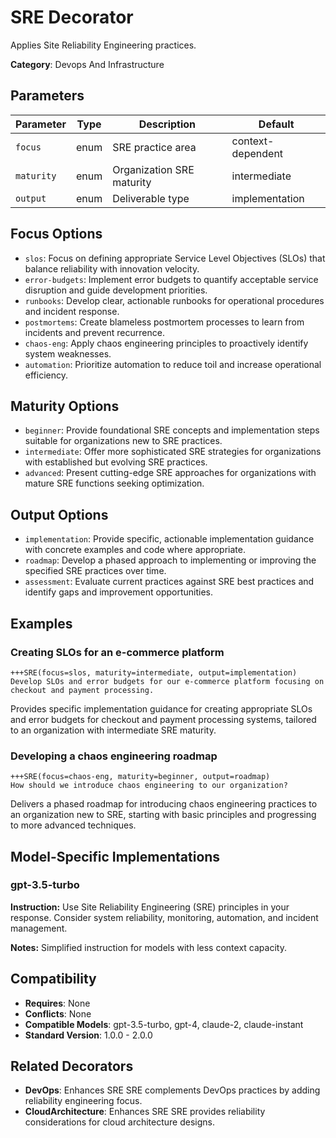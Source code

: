 # SRE Decorator

Applies Site Reliability Engineering practices.

**Category**: Devops And Infrastructure

## Parameters

| Parameter | Type | Description | Default |
|-----------|------|-------------|--------|
| `focus` | enum | SRE practice area | context-dependent |
| `maturity` | enum | Organization SRE maturity | intermediate |
| `output` | enum | Deliverable type | implementation |

## Focus Options

- `slos`: Focus on defining appropriate Service Level Objectives (SLOs) that balance reliability with innovation velocity.
- `error-budgets`: Implement error budgets to quantify acceptable service disruption and guide development priorities.
- `runbooks`: Develop clear, actionable runbooks for operational procedures and incident response.
- `postmortems`: Create blameless postmortem processes to learn from incidents and prevent recurrence.
- `chaos-eng`: Apply chaos engineering principles to proactively identify system weaknesses.
- `automation`: Prioritize automation to reduce toil and increase operational efficiency.

## Maturity Options

- `beginner`: Provide foundational SRE concepts and implementation steps suitable for organizations new to SRE practices.
- `intermediate`: Offer more sophisticated SRE strategies for organizations with established but evolving SRE practices.
- `advanced`: Present cutting-edge SRE approaches for organizations with mature SRE functions seeking optimization.

## Output Options

- `implementation`: Provide specific, actionable implementation guidance with concrete examples and code where appropriate.
- `roadmap`: Develop a phased approach to implementing or improving the specified SRE practices over time.
- `assessment`: Evaluate current practices against SRE best practices and identify gaps and improvement opportunities.

## Examples

### Creating SLOs for an e-commerce platform

```
+++SRE(focus=slos, maturity=intermediate, output=implementation)
Develop SLOs and error budgets for our e-commerce platform focusing on checkout and payment processing.
```

Provides specific implementation guidance for creating appropriate SLOs and error budgets for checkout and payment processing systems, tailored to an organization with intermediate SRE maturity.

### Developing a chaos engineering roadmap

```
+++SRE(focus=chaos-eng, maturity=beginner, output=roadmap)
How should we introduce chaos engineering to our organization?
```

Delivers a phased roadmap for introducing chaos engineering practices to an organization new to SRE, starting with basic principles and progressing to more advanced techniques.

## Model-Specific Implementations

### gpt-3.5-turbo

**Instruction:** Use Site Reliability Engineering (SRE) principles in your response. Consider system reliability, monitoring, automation, and incident management.

**Notes:** Simplified instruction for models with less context capacity.


## Compatibility

- **Requires**: None
- **Conflicts**: None
- **Compatible Models**: gpt-3.5-turbo, gpt-4, claude-2, claude-instant
- **Standard Version**: 1.0.0 - 2.0.0

## Related Decorators

- **DevOps**: Enhances SRE SRE complements DevOps practices by adding reliability engineering focus.
- **CloudArchitecture**: Enhances SRE SRE provides reliability considerations for cloud architecture designs.
